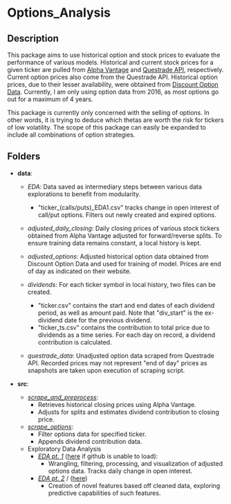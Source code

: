 # Options_Analysis

## Description
This package aims to use historical option and stock prices to evaluate the performance of various models. Historical and current stock prices for a given ticker are pulled from [Alpha Vantage](https://www.alphavantage.co/) and [Questrade API](https://www.questrade.com/api), respectively. Current option prices also come from the Questrade API. Historical option prices, due to their lesser availability, were obtained from [Discount Option Data]( https://discountoptiondata.com/). Currently, I am only using option data from 2016, as most options go out for a maximum of 4 years.

This package is currently only concerned with the selling of options. In other words, it is trying to deduce which thetas are worth the risk for tickers of low volatility. The scope of this package can easily be expanded to include all combinations of option strategies.


## Folders
- **data**:
  - *EDA*: Data saved as intermediary steps between various data explorations to benefit from modularity.
    - "ticker_(calls/puts)_EDA1.csv" tracks change in open interest of call/put options. Filters out newly created and expired options.
  
  - *adjusted_daily_closing*: Daily closing prices of various stock tickers obtained from Alpha Vantage adjusted for forward/reverse splits. To ensure training data remains constant, a local history is kept.
  
  - *adjusted_options*: Adjusted historical option data obtained from Discount Option Data and used for training of model. Prices are end of day as indicated on their website.
  
  - *dividends*: For each ticker symbol in local history, two files can be created.
      - "ticker.csv" contains the start and end dates of each dividend period, as well as amount paid. Note that "div_start" is the ex-dividend date for the previous dividend.
      - "ticker_ts.csv" contains the contribution to total price due to dividends as a time series. For each day on record, a dividend contribution is calculated.
      
  - *questrade_data*: Unadjusted option data scraped from Questrade API. Recorded prices may not represent "end of day" prices as snapshots are taken upon execution of scraping script.


- **src**: 
    - [*scrape_and_preprocess*](https://github.com/thejacktan/Options_Analysis/blob/master/src/scrape_and_preprocess.py): 
        - Retrieves historical closing prices using Alpha Vantage.
        - Adjusts for splits and estimates dividend contribution to closing price.
    - [*scrape_options*](https://github.com/thejacktan/Options_Analysis/blob/master/src/scrape_options.py):
        - Filter options data for specified ticker.
        - Appends dividend contribution data.
    - Exploratory Data Analysis
      - [*EDA pt. 1*](https://github.com/thejacktan/Options_Analysis/blob/master/src/EDA_1.ipynb) ([here](https://nbviewer.jupyter.org/github/thejacktan/Options_Analysis/blob/master/src/EDA_1.ipynb) if github is unable to load):
        - Wrangling, filtering, processing, and visualization of adjusted options data. Tracks daily change in open interest.
      - [*EDA pt. 2*](https://github.com/thejacktan/Options_Analysis/blob/master/src/EDA_2.ipynb) / ([here](https://nbviewer.jupyter.org/github/thejacktan/Options_Analysis/blob/master/src/EDA_2.ipynb))
        - Creation of novel features based off cleaned data, exploring predictive capabilities of such features.
